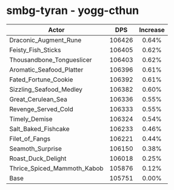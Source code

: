 # smbg-tyran - yogg-cthun
| Actor | DPS | Increase |
|---|:---:|:---:|
|Draconic_Augment_Rune|106426|0.64%|
|Feisty_Fish_Sticks|106405|0.62%|
|Thousandbone_Tongueslicer|106403|0.62%|
|Aromatic_Seafood_Platter|106396|0.61%|
|Fated_Fortune_Cookie|106392|0.61%|
|Sizzling_Seafood_Medley|106382|0.60%|
|Great_Cerulean_Sea|106336|0.55%|
|Revenge_Served_Cold|106333|0.55%|
|Timely_Demise|106324|0.54%|
|Salt_Baked_Fishcake|106233|0.46%|
|Filet_of_Fangs|106221|0.44%|
|Seamoth_Surprise|106150|0.38%|
|Roast_Duck_Delight|106018|0.25%|
|Thrice_Spiced_Mammoth_Kabob|105876|0.12%|
|Base|105751|0.00%|
